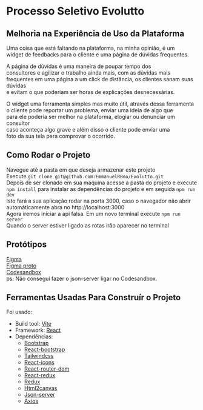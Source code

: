 # Processo Seletivo Evolutto

## Melhoria na Experiência de Uso da Plataforma

   Uma coisa que está faltando na plataforma, na minha opinião, é um    
   widget de feedbacks para o cliente e uma página de dúvidas frequentes.  
   
   A página de dúvidas é uma maneira de poupar tempo dos      
   consultores e agilizar o trabalho ainda mais, com as dúvidas mais      
   frequentes em uma página a um click de distância, os clientes sanam suas dúvidas     
   e evitam o que poderiam ser horas de explicações desnecessárias. 
   
   O widget uma ferramenta simples mas muito útil, através dessa ferramenta   
   o cliente pode reportar um problema, enviar uma ideia de algo que    
   para ele poderia ser melhor na plataforma, elogiar ou denunciar um consultor     
   caso aconteça algo grave e além disso o cliente pode enviar uma     
   foto da sua tela para comprovar o ocorrido.

## Como Rodar o Projeto

  Navegue até a pasta em que deseja armazenar este projeto    
  Execute `git clone git@github.com:EmmanuelRBoo/Evolutto.git`    
  Depois de ser clonado em sua máquina acesse a pasta do projeto e execute
  `npm install` para instalar as dependências do projeto e em seguida `npm run dev`    
  Isto fará a sua aplicação rodar na porta 3000, caso o navegador não abrir automáticamente abra no http://localhost:3000     
  Agora iremos iniciar a api falsa.
  Em um novo terminal execute `npm run server`    
  Quando o server estiver ligado as rotas irão aparecer no terminal
  
## Protótipos
  [Figma](https://www.figma.com/file/ehGzXaMZY54fRnVrlr83qP/Evolutto-Processo-Seletivo?node-id=0%3A1)     
  [Figma proto](https://www.figma.com/proto/ehGzXaMZY54fRnVrlr83qP/Untitled?node-id=3%3A80&scaling=contain&page-id=0%3A1)            
  [Codesandbox](https://codesandbox.io/s/evolutto-wsc6xm)     
  ps: Não consegui fazer o json-server ligar no Codesandbox.
 
## Ferramentas Usadas Para Construír o Projeto

  Foi usado: 
  * Build tool: [Vite](https://vitejs.dev/)
  * Framework: [React](https://pt-br.reactjs.org/)
  * Dependências:
      + [Bootstrap](https://getbootstrap.com)
      + [React-bootstrap](https://react-bootstrap.github.io/)
      + [Tailwindcss](https://tailwindcss.com/docs/installation/using-postcss)
      + [React-icons](https://react-icons.github.io/react-icons/)
      + [React-router-dom](https://reactrouter.com/)
      + [React-redux](https://react-redux.js.org/)
      + [Redux](https://redux.js.org/)
      + [Html2canvas](https://html2canvas.hertzen.com/)
      + [Json-server](https://www.npmjs.com/package/json-server)
      + [Axios](https://axios-http.com/ptbr/docs/intro)
